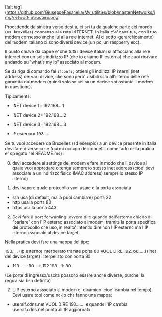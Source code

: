 
[!alt tag] (https://github.com/GiuseppeFasanella/My_utilities/blob/master/Networks/img/network_structure.png)

Procedendo da sinistra verso destra, ci sei tu da qualche parte del mondo (es. bruxelles) connesso alla rete INTERNET.
In Italia c'e' casa tua, con il tuo modem connesso anche lui alla rete internet. Al di sotto (gerarchicamente) del 
modem italiano ci sono diversi device (un pc, un raspberry ecc).

Il punto chiave da capire e' che tutti i device italiani si affacciano alla rete internet con un solo indirizzo IP
(che io chiamo IP esterno) che puoi ricavare andando su "what's my ip" associato al modem.

Se da riga di comando fai `ifconfig` ottieni gli indirizzi IP interni (inet address) dei vari device, che sono pero' visibili
solo all'interno delle rete garantita dal modem (quindi solo se sei su un device sottostante il modem in questione).

Tipicamente:

* INET device 1= 192.168....1
* INET device 2= 192.168....2
* INET device 3= 192.168....3

* IP esterno= 193.....

Se tu vuoi accedere da Bruxelles (ad esempio) a un device presente in Italia devi fare diverse cose
(qui mi occupo dei concetti, come farlo nella pratica e' spiegato nel README.md) :

0) devi accedere ai settings del modem e fare in modo che il device al quale vuoi approdare ottenga sempre lo stesso
inet address (cioe' devi associare a un indirizzo fisico (MAC address) sempre lo stesso IP interno)

1) devi sapere quale protocollo vuoi usare e la porta associata

* ssh usa (di default, ma la puoi cambiare) porta 22
* http usa la porta 80
* https usa la porta 443

2) Devi fare il port-forwarding: ovvero dire quando dall'esterno chiedo di "parlare" con l'IP esterno associato al modem, tramite
la porta specifica del protocollo che uso, in realta' intendo dire non l'IP esterno ma l'IP interno associato al device target.

Nella pratica devi fare una mappa del tipo:

193..... (ip esterno) interpellato tramite porta 80  VUOL DIRE 192.168.....1 (inet del device target) interpellato con porta 80

* 193..... : 80 --> 192.168....1: 80

(Le porte di ingresso/uscita possono essere anche diverse, purche' la regola sia ben definita)

2) L'IP esterno associato al modem e' dinamico (cioe' cambia nel tempo). Devi usare tool come no-ip che fanno una mappa:

* usersif.ddns.net VUOL DIRE 193....... e quando l'IP cambia usersif.ddns.net punta all'IP aggiornato


